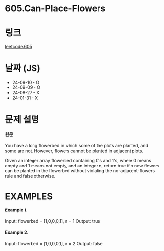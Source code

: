 # 605.Can-Place-Flowers

# 링크

[leetcode.605](https://leetcode.com/problems/can-place-flowers/description/?envType=study-plan-v2&envId=leetcode-75)

# 날짜 (JS)

* 24-09-10 - O
* 24-09-09 - O
* 24-08-27 - X
* 24-01-31 - X

# 문제 설명

#### 원문


You have a long flowerbed in which some of the plots are planted, and some are not. However, flowers cannot be planted in adjacent plots.

Given an integer array flowerbed containing 0's and 1's, where 0 means empty and 1 means not empty, and an integer n, return true if n new flowers can be planted in the flowerbed without violating the no-adjacent-flowers rule and false otherwise.


# EXAMPLES

#### Example 1.


Input: flowerbed = [1,0,0,0,1], n = 1
Output: true



#### Example 2.


Input: flowerbed = [1,0,0,0,1], n = 2
Output: false
